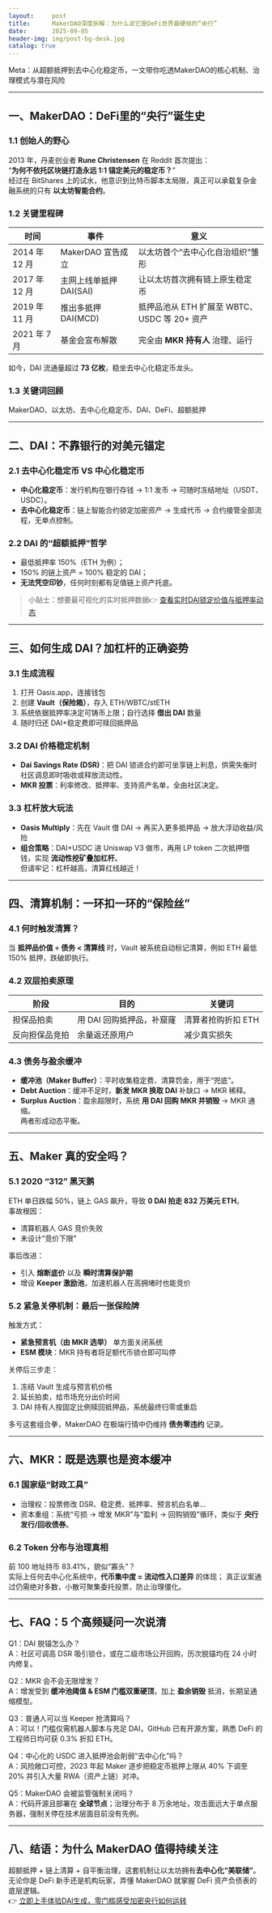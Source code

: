 ```yaml
---
layout:     post
title:      MakerDAO深度拆解：为什么说它是DeFi世界最硬核的“央行”
date:       2025-09-05
header-img: img/post-bg-desk.jpg
catalog: true
---
```


Meta：从超额抵押到去中心化稳定币，一文带你吃透MakerDAO的核心机制、治理模式与潜在风险

---

## 一、MakerDAO：DeFi里的“央行”诞生史
### 1.1 创始人的野心
2013 年，丹麦创业者 **Rune Christensen** 在 Reddit 首次提出：  
“**为何不依托区块链打造永远 1:1 锚定美元的稳定币？**”  
经过在 BitShares 上的试水，他意识到比特币脚本太局限，真正可以承载复杂金融系统的只有 **以太坊智能合约**。

### 1.2 关键里程碑
| 时间 | 事件 | 意义 |
|---|---|---|
| 2014 年 12 月 | MakerDAO 宣告成立 | 以太坊首个“去中心化自治组织”雏形 |
| 2017 年 12 月 | 主网上线单抵押 DAI(SAI) | 让以太坊首次拥有链上原生稳定币 |
| 2019 年 11 月 | 推出多抵押 DAI(MCD) | 抵押品池从 ETH 扩展至 WBTC、USDC 等 20+ 资产 |
| 2021 年 7 月 | 基金会宣布解散 | 完全由 **MKR 持有人** 治理、运行

如今，DAI 流通量超过 **73 亿枚**，稳坐去中心化稳定币龙头。

### 1.3 关键词回顾
MakerDAO、以太坊、去中心化稳定币、DAI、DeFi、超额抵押

---

## 二、DAI：不靠银行的对美元锚定
### 2.1 去中心化稳定币 VS 中心化稳定币
- **中心化稳定币**：发行机构在银行存钱 → 1:1 发币 → 可随时冻结地址（USDT、USDC）。  
- **去中心化稳定币**：链上智能合约锁定加密资产 → 生成代币 → 合约接管全部流程，无单点控制。

### 2.2 DAI 的“超额抵押”哲学
- 最低抵押率 150%（ETH 为例）；  
- 150% 的链上资产 = 100% 稳定的 DAI；  
- **无法凭空印钞**，任何时刻都有足值链上资产托底。

> 小贴士：想要最可视化的实时抵押数据👉 [查看实时DAI锁定价值与抵押率动态](https://okxdog.com/)

---

## 三、如何生成 DAI？加杠杆的正确姿势
### 3.1 生成流程
1. 打开 Oasis.app，连接钱包  
2. 创建 **Vault（保险箱）**，存入 ETH/WBTC/stETH  
3. 系统依据抵押率决定可铸币上限；自行选择 **借出 DAI** 数量  
4. 随时归还 DAI+稳定费即可赎回抵押品

### 3.2 DAI 价格稳定机制
- **Dai Savings Rate (DSR)**：把 DAI 锁进合约即可坐享链上利息，供需失衡时社区调息即时吸收或释放流动性。  
- **MKR 投票**：利率修改、抵押率、支持资产名单，全由社区决定。

### 3.3 杠杆放大玩法
- **Oasis Multiply**：先在 Vault 借 DAI → 再买入更多抵押品 → 放大浮动收益/风险  
- **组合策略**：DAI+USDC 进 Uniswap V3 做市，再用 LP token 二次抵押借钱，实现 **流动性挖矿叠加杠杆**。  
但请牢记：杠杆越高，清算红线越近！

---

## 四、清算机制：一环扣一环的“保险丝”
### 4.1 何时触发清算？
当 **抵押品价值 ÷ 债务 < 清算线** 时，Vault 被系统自动标记清算，例如 ETH 最低 150% 抵押，跌破即执行。

### 4.2 双层拍卖原理
| 阶段 | 目的 | 关键词 |
|---|---|---|
| 担保品拍卖 | 用 DAI 回购抵押品，补窟窿 | 清算者抢购折扣 ETH |
| 反向担保品竞拍 | 余量返还原用户 | 减少真实损失 |

### 4.3 债务与盈余缓冲
- **缓冲池（Maker Buffer）**：平时收集稳定费、清算罚金，用于“兜底”。  
- **Debt Auction**：缓冲不足时，**新发 MKR 换取 DAI** 补缺口 → MKR 稀释。  
- **Surplus Auction**：盈余超限时，系统 **用 DAI 回购 MKR 并销毁** → MKR 通缩。  
两者形成动态平衡。

---

## 五、Maker 真的安全吗？
### 5.1 2020 “312” 黑天鹅
ETH 单日跌幅 50%，链上 GAS 飙升，导致 **0 DAI 拍走 832 万美元 ETH**。  
事故根因：  
- 清算机器人 GAS 竞价失败  
- 未设计“竞价下限”  

事后改进：
- 引入 **熔断底价** 以及 **瞬时清算保护期**  
- 增设 **Keeper 激励池**，加速机器人在高拥堵时也能竞价

### 5.2 紧急关停机制：最后一张保险牌
触发方式：
- **紧急预言机（由 MKR 选举）** 单方面关闭系统  
- **ESM 模块**：MKR 持有者将足额代币锁仓即可叫停

关停后三步走：    
1. 冻结 Vault 生成与预言机价格  
2. 延长拍卖，给市场充分出价时间  
3. DAI 持有人按固定比例赎回抵押品，系统最终归零或重启

多亏这套组合拳，MakerDAO 在极端行情中仍维持 **债务零违约** 记录。

---

## 六、MKR：既是选票也是资本缓冲
### 6.1 国家级“财政工具”
- 治理权：投票修改 DSR、稳定费、抵押率、预言机白名单…  
- 资本重组：系统“亏损 → 增发 MKR”与“盈利 → 回购销毁”循环，类似于 **央行发行/回收债券**。

### 6.2 Token 分布与治理真相
前 100 地址持币 83.41%，貌似“寡头”？  
实际上任何去中心化系统中，**代币集中度 = 流动性入口差异** 的体现； 真正议案通过仍需绝对多数，小散可聚集委托投票，防止治理僵化。

---

## 七、FAQ：5 个高频疑问一次说清
Q1：DAI 脱锚怎么办？  
A：社区可调高 DSR 吸引锁仓，或在二级市场公开回购，历次脱锚均在 24 小时内修复。

Q2：MKR 会不会无限增发？  
A：增发受到 **缓冲池阈值 & ESM 门槛双重硬顶**，加上 **盈余销毁** 抵消，长期呈通缩模型。

Q3：普通人可以当 Keeper 抢清算吗？  
A：可以！门槛仅需机器人脚本与充足 DAI，GitHub 已有开源方案，熟悉 DeFi 的工程师日均可获 0.3% 折扣 ETH。

Q4：中心化的 USDC 进入抵押池会削弱“去中心化”吗？  
A：风险敞口可控，2023 年起 Maker 逐步把稳定币抵押上限从 40% 下调至 20% 并引入大量 RWA（资产上链）对冲。

Q5：MakerDAO 会被监管强制关闭吗？  
A：代码开源且部署在 **全球节点**；治理分布于 8 万余地址，攻击面远大于单点服务器，强制关停在技术层面目前没有先例。

---

## 八、结语：为什么 MakerDAO 值得持续关注
超额抵押 + 链上清算 + 自平衡治理，这套机制让以太坊拥有**去中心化“美联储”**。  
无论你是 DeFi 新手还是机构玩家，弄懂 MakerDAO 就掌握 DeFi 资产负债表的底层逻辑。  
👉 [立即上手体验DAI生成，零门槛感受加密央行如何运转](https://okxdog.com/)